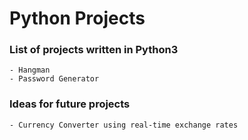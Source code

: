 # **Python Projects**

### List of projects written in Python3
	- Hangman
	- Password Generator
	
	
	
	
	

### Ideas for future projects
	- Currency Converter using real-time exchange rates

